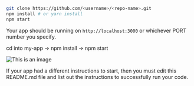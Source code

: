 


```bash
git clone https://github.com/<username>/<repo-name>.git
npm install # or yarn install
npm start  
```

Your app should be running on `http://localhost:3000` or whichever PORT number you specify.

cd into my-app -> npm install -> npm start

![This is an image](https://github.com/tennaaro/student-profile-7893/blob/main/my-app/images/Screen%20Shot%202022-02-11%20at%2010.18.58%20PM.png?raw=true)

If your app had a different instructions to start, then you must edit this README.md file and list out the instructions to successfully run your code.






